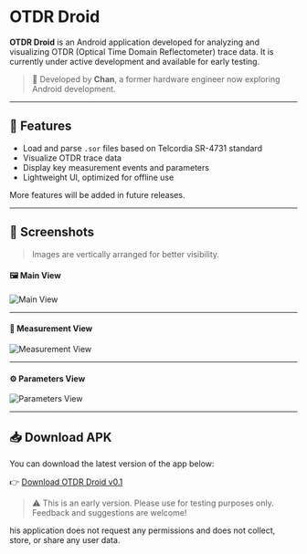
# OTDR Droid

**OTDR Droid** is an Android application developed for analyzing and visualizing OTDR (Optical Time Domain Reflectometer) trace data. It is currently under active development and available for early testing.

> 📱 Developed by **Chan**, a former hardware engineer now exploring Android development.

---

## 🔧 Features

- Load and parse `.sor` files based on Telcordia SR-4731 standard
- Visualize OTDR trace data
- Display key measurement events and parameters
- Lightweight UI, optimized for offline use

More features will be added in future releases.

---

## 📸 Screenshots

> Images are vertically arranged for better visibility.

#### 🖼️ Main View  
![Main View](images/otdr-droid1.jpg)

---

#### 🧪 Measurement View  
![Measurement View](images/otdr-droid2.jpg)

---

#### ⚙️ Parameters View  
![Parameters View](images/otdr-droid3.jpg)

---

## 📥 Download APK

You can download the latest version of the app below:

👉 [Download OTDR Droid v0.1](https://github.com/chanalex2024/otdr-droid/releases/download/V0.1/otdr-droid.v0.1.apk)

> ⚠️ This is an early version. Please use for testing purposes only. Feedback and suggestions are welcome!

his application does not request any permissions and does not collect, store, or share any user data.